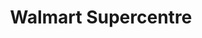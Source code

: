 ---
title: "Walmart Supercentre"
url: /edmonton/walmart-supercentre-kingsway-nw/
shop: supermarket
---